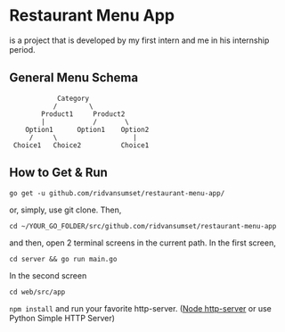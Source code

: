 # Restaurant Menu App

is a project that is developed by my first intern and me in his internship period.

## General Menu Schema

                Category
               /        \
            Product1     Product2
            |            /       \
        Option1      Option1    Option2
         /     \                   |
     Choice1   Choice2          Choice1

## How to Get & Run

`go get -u github.com/ridvansumset/restaurant-menu-app/`

or, simply, use git clone. Then,

`cd ~/YOUR_GO_FOLDER/src/github.com/ridvansumset/restaurant-menu-app`

and then, open 2 terminal screens in the current path. In the first screen,

`cd server && go run main.go`

In the second screen

`cd web/src/app`

`npm install` and run your favorite http-server. ([Node http-server](https://www.npmjs.com/package/http-server) or use Python Simple HTTP Server)
